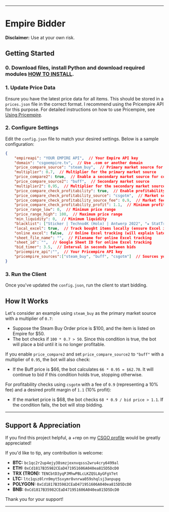 
---

# Empire Bidder

**Disclaimer:** Use at your own risk.

## Getting Started

### 0. Download files, install Python and download required modules [HOW TO INSTALL](HOWTOINSTALL.md).

### 1. Update Price Data
Ensure you have the latest price data for all items. This should be stored in a `prices.json` file in the correct format. I recommend using the Pricempire API for this purpose. For detailed instructions on how to use Pricempire, see [Using Pricempire](PRICEMPIRE.md).

### 2. Configure Settings
Edit the `config.json` file to match your desired settings. Below is a sample configuration:

```json
{
    "empireapi": "YOUR EMPIRE API",  // Your Empire API key
    "domain": "csgoempire.tv",  // Use .com or another domain
    "price_compare_source": "steam_buy",  // Primary market source for price comparison
    "multiplier": 0.7,  // Multiplier for the primary market source
    "price_compare2": true,  // Enable a secondary market source for comparison
    "price_compare_source2": "buff",  // Secondary market source
    "multiplier2": 0.95,  // Multiplier for the secondary market source
    "price_compare_check_profitability": true,  // Enable profitability check using a different source
    "price_compare_check_profitability_source": "csgotm",  // Market source for profitability check
    "price_compare_check_profitability_source_fee": 0.9,  // Market fee for profitability check
    "price_compare_check_profitability_profit": 1.1,  // Minimum profit threshold for profitability check
    "price_range_low": 0,  // Minimum price range
    "price_range_high": 100,  // Maximum price range
    "min_liquidity": 0,  // Minimum liquidity
    "blacklist": ["Sticker | Techno4K (Holo) | Antwerp 2022", "★ StatTrak™ Karambit | Autotronic (Battle-Scarred)"],  // Blacklisted items
    "local_excel": true,  // Track bought items locally (ensure Excel is closed)
    "online_excel": false,  // Online Excel tracking (will explain later)
    "sheet_file_name": "",  // Filename for online Excel tracking
    "sheet_id": "",  // Google Sheet ID for online Excel tracking
    "bid_timer": 3.5,  // Interval in seconds between bids
    "pricempire_api":"",  // Your Pricempire API key
    "pricempire_sources":["steam_buy", "buff", "csgotm"]  // Sources you want to use; include all sources you will use
}
```

### 3. Run the Client
Once you've updated the `config.json`, run the client to start bidding.

## How It Works

Let's consider an example using `steam_buy` as the primary market source with a multiplier of `0.7`:

- Suppose the Steam Buy Order price is $100, and the item is listed on Empire for $50.
- The bot checks if `100 * 0.7 > 50`. Since this condition is true, the bot will place a bid until it is no longer profitable.

If you enable `price_compare2` and set `price_compare_source2` to `"buff"` with a multiplier of `0.95`, the bot will also check:

- If the Buff price is $66, the bot calculates `66 * 0.95 = $62.70`. It will continue to bid if this condition holds true, stopping otherwise.

For profitability checks using `csgotm` with a fee of `0.9` (representing a 10% fee) and a desired profit margin of `1.1` (10% profit):

- If the market price is $68, the bot checks `68 * 0.9 / bid price > 1.1`. If the condition fails, the bot will stop bidding.

---

## Support & Appreciation

If you find this project helpful, a +rep on my [CSGO profile](https://csgo-rep.com/profile/76561198822180159) would be greatly appreciated!

If you'd like to tip, any contribution is welcome:

- **BTC:** `bc1qc2r2up4ejy38smzjexnvqsss2wru4cry6499al`
- **ETH:** `0xCd1817B35982CEaD471951606A040ea815D5DcD0`
- **TRX (TRON):** `TENCbtD3yqPJMhwPBLcLKZQSLAyGFgV7et`
- **LTC:** `ltc1qsz0lrn9myt5sxymr8vnrwa059shqlsj3anpupg`
- **POLYGON:** `0xCd1817B35982CEaD471951606A040ea815D5DcD0`
- **BNB:** `0xCd1817B35982CEaD471951606A040ea815D5DcD0`

Thank you for your support!

---

